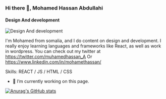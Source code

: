 ### Hi there 👋, Mohamed Hassan Abdullahi
#### Design And development
![Design And development](https://scontent.fmgq1-1.fna.fbcdn.net/v/t1.6435-0/p240x240/217588962_518473992633253_3385139586012746033_n.jpg?_nc_cat=111&_nc_rgb565=1&ccb=1-3&_nc_sid=e3f864&_nc_ohc=M6FGWCrT8wkAX_3Ujtn&_nc_ht=scontent.fmgq1-1.fna&oh=b6de57a6766c49fba52623edf30bad34&oe=60F28FF4)

I'm Mohamed from somalia, and I do content on design and development. I really enjoy learning languages and frameworks like React, as well as work in wordpress.
You can check out my twitter at https://twitter.com/muhamedhassan_A Or https://www.linkedin.com/in/mohamethassan/

Skills: REACT / JS / HTML / CSS

- 🔭 I’m currently working on this page. 

[![Anurag's GitHub stats](https://github-readme-stats.vercel.app/api?username=Mohamethassan)](https://github.com/anuraghazra/github-readme-stats)
